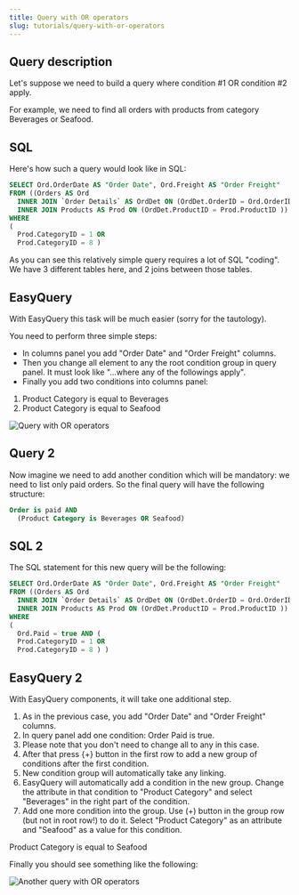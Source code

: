 ```yaml
---
title: Query with OR operators
slug: tutorials/query-with-or-operators
---
```



## Query description

Let's suppose we need to build a query where condition #1 OR condition #2 apply.

For example, we need to find all orders with products from category Beverages or Seafood.

## SQL

Here's how such a query would look like in SQL:

```sql
SELECT Ord.OrderDate AS "Order Date", Ord.Freight AS "Order Freight"
FROM ((Orders AS Ord
  INNER JOIN `Order Details` AS OrdDet ON (OrdDet.OrderID = Ord.OrderID ))
  INNER JOIN Products AS Prod ON (OrdDet.ProductID = Prod.ProductID ))
WHERE
(
  Prod.CategoryID = 1 OR
  Prod.CategoryID = 8 )

```
As you can see this relatively simple query requires a lot of SQL "coding". We have 3 different tables here, and 2 joins between those tables.

## EasyQuery

With EasyQuery this task will be much easier (sorry for the tautology).

You need to perform three simple steps:

 * In columns panel you add "Order Date" and "Order Freight" columns.
 * Then you change all element to any the root condition group in query panel. It must look like "...where any of the followings apply".
 * Finally you add two conditions into columns panel:

  1) Product Category is equal to Beverages
  2) Product Category is equal to Seafood

![Query with OR operators](/https://files.aistant.com/korzh/easyquery-dotnet/images/query-or-1.gif)

## Query 2

Now imagine we need to add another condition which will be mandatory: we need to list only paid orders. So the final query will have the following structure:

```sql
Order is paid AND
  (Product Category is Beverages OR Seafood)
```

## SQL 2

The SQL statement for this new query will be the following:

```sql
SELECT Ord.OrderDate AS "Order Date", Ord.Freight AS "Order Freight"
FROM ((Orders AS Ord
  INNER JOIN `Order Details` AS OrdDet ON (OrdDet.OrderID = Ord.OrderID ))
  INNER JOIN Products AS Prod ON (OrdDet.ProductID = Prod.ProductID ))
WHERE
(
  Ord.Paid = true AND (
  Prod.CategoryID = 1 OR
  Prod.CategoryID = 8 ) )
```

## EasyQuery 2

With EasyQuery components, it will take one additional step.

1) As in the previous case, you add "Order Date" and "Order Freight" columns.
2) In query panel add one condition: Order Paid is true.
3) Please note that you don't need to change all to any in this case.
4) After that press {+} button in the first row to add a new group of conditions after the first condition.
5) New condition group will automatically take any linking.
6) EasyQuery will automatically add a condition in the new group. Change the attribute in that condition to "Product Category" and select "Beverages" in the right part of the condition.
7) Add one more condition into the group. Use (+) button in the group row (but not in root row!) to do it. Select "Product Category" as an attribute and "Seafood" as a value for this condition.
  
Product Category is equal to Seafood

Finally you should see something like the following:

![Another query with OR operators](/https://files.aistant.com/korzh/easyquery-dotnet/images/query-or-2.gif)